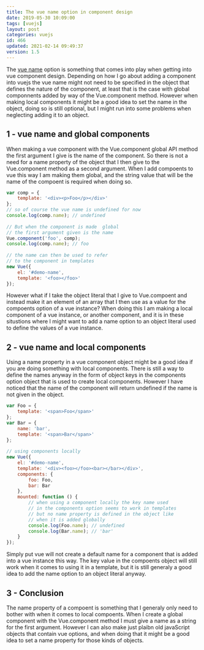 ```yaml
---
title: The vue name option in component design
date: 2019-05-30 10:09:00
tags: [vuejs]
layout: post
categories: vuejs
id: 466
updated: 2021-02-14 09:49:37
version: 1.5
---
```


The [vue name](https://vuejs.org/v2/api/#name) option is something that comes into play when getting into vue component design. Depending on how I go about adding a component into vuejs the vue name might not need to be specified in the object that defines the nature of the component, at least that is the case with global componnents added by way of the Vue.component method. However when  making local components it might be a good idea to set the name in the object, doing so is still optional, but I might run into some problems when neglecting adding it to an object. 

<!-- more -->

## 1 - vue name and global components

When making a vue component with the Vue.component global API method the first argument I give is the name of the component. So there is not a need for a name property of the object that I then give to the Vue.component method as a second argument. When I add compoents to vue this way I am making them global, and the string value that will be the name of the compoent is required when doing so.

```js
var comp = {
    template: '<div><p>Foo</p></div>'
};
// so of course the vue name is undefined for now
console.log(comp.name); // undefined
 
// But when the component is made  global
// the first argument given is the name
Vue.component('foo', comp);
console.log(comp.name); // foo
 
// the name can then be used to refer
// to the component in templates
new Vue({
    el: '#demo-name',
    template: '<foo></foo>'
});
```

However what if I take the object literal that I give to Vue.compoent and instead make it an element of an array that I then use as a value for the compoents option of a vue instance? When doing this I am making a local component of a vue instance, or another component, and it is in these situstions where I might want to add a name option to an object literal used to define the values of a vue instance.

## 2 - vue name and local components

Using a name property in a vue component object might be a good idea if you are doing something with local components. There is still a way to define the names anyway in the form of object keys in the components option object that is used to create local components. However I have noticed that the name of the component will return undefined if the name is not given in the object.

```js
var Foo = {
    template: '<span>Foo</span>'
};
var Bar = {
    name: 'bar',
    template: '<span>Bar</span>'
};
 
// using components locally
new Vue({
    el: '#demo-name',
    template: '<div><foo></foo><bar></bar></div>',
    components: {
        foo: Foo,
        bar: Bar
    },
    mounted: function () {
        // when using a component locally the key name used
        // in the components option seems to work in templates
        // but no name property is defined in the object like
        // when it is added globally
        console.log(Foo.name); // undefined
        console.log(Bar.name); // 'bar'
    }
});
```

Simply put vue will not create a default name for a component that is added into a vue instance this way. The key value in the compoents object will still work when it comes to using it in a template, but it is still generaly a good idea to add the name option to an object literal anyway.

## 3 - Conclusion

The name property of a compoent is something that I generaly only need to bother with when it comes to local compoents. When I create a global component with the Vue.component method I must give a name as a string for the first argument. However I can also make just plaibn old javaScript objects that contain vue options, and when doing that it might be a good idea to set a name property for those kinds of objects.
